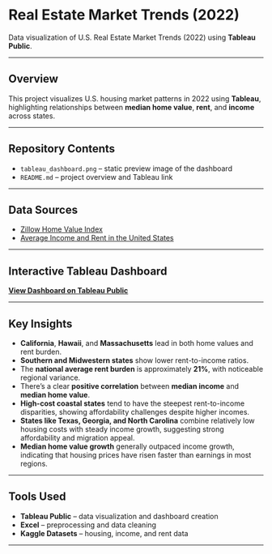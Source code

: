 # Real Estate Market Trends (2022)
Data visualization of U.S. Real Estate Market Trends (2022) using **Tableau Public**.

---

## Overview
This project visualizes U.S. housing market patterns in 2022 using **Tableau**, highlighting relationships between **median home value**, **rent**, and **income** across states.

---

## Repository Contents
- `tableau_dashboard.png` – static preview image of the dashboard  
- `README.md` – project overview and Tableau link

---

## Data Sources
- [Zillow Home Value Index](https://www.kaggle.com/datasets/robikscube/zillow-home-value-index)
- [Average Income and Rent in the United States](https://www.kaggle.com/datasets/shahriarkabir/average-income-and-rent-in-united-states/data)

---

## Interactive Tableau Dashboard
**[View Dashboard on Tableau Public](https://public.tableau.com/views/Real_Estate_2022/Dashboard1?:language=en-US&:sid=&:redirect=auth&publish=yes&showOnboarding=true&:display_count=n&:origin=viz_share_link)**

---

## Key Insights
- **California**, **Hawaii**, and **Massachusetts** lead in both home values and rent burden.  
- **Southern and Midwestern states** show lower rent-to-income ratios.  
- The **national average rent burden** is approximately **21%**, with noticeable regional variance.  
- There’s a clear **positive correlation** between **median income** and **median home value**.  
- **High-cost coastal states** tend to have the steepest rent-to-income disparities, showing affordability challenges despite higher incomes.  
- **States like Texas, Georgia, and North Carolina** combine relatively low housing costs with steady income growth, suggesting strong affordability and migration appeal.  
- **Median home value growth** generally outpaced income growth, indicating that housing prices have risen faster than earnings in most regions.


---

## Tools Used
- **Tableau Public** – data visualization and dashboard creation  
- **Excel** – preprocessing and data cleaning  
- **Kaggle Datasets** – housing, income, and rent data  

---
